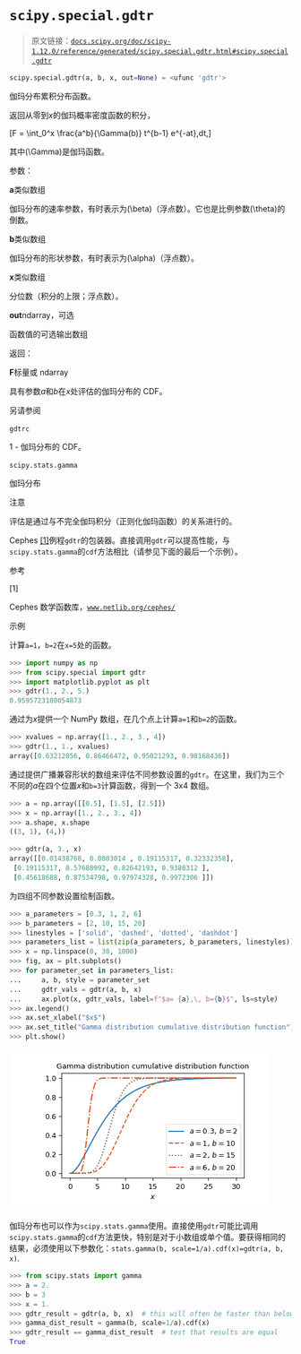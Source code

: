 # `scipy.special.gdtr`

> 原文链接：[`docs.scipy.org/doc/scipy-1.12.0/reference/generated/scipy.special.gdtr.html#scipy.special.gdtr`](https://docs.scipy.org/doc/scipy-1.12.0/reference/generated/scipy.special.gdtr.html#scipy.special.gdtr)

```py
scipy.special.gdtr(a, b, x, out=None) = <ufunc 'gdtr'>
```

伽玛分布累积分布函数。

返回从零到*x*的伽玛概率密度函数的积分，

\[F = \int_0^x \frac{a^b}{\Gamma(b)} t^{b-1} e^{-at}\,dt,\]

其中\(\Gamma\)是伽玛函数。

参数：

**a**类似数组

伽玛分布的速率参数，有时表示为\(\beta\)（浮点数）。它也是比例参数\(\theta\)的倒数。

**b**类似数组

伽玛分布的形状参数，有时表示为\(\alpha\)（浮点数）。

**x**类似数组

分位数（积分的上限；浮点数）。

**out**ndarray，可选

函数值的可选输出数组

返回：

**F**标量或 ndarray

具有参数*a*和*b*在*x*处评估的伽玛分布的 CDF。

另请参阅

`gdtrc`

1 - 伽玛分布的 CDF。

`scipy.stats.gamma`

伽玛分布

注意

评估是通过与不完全伽玛积分（正则化伽玛函数）的关系进行的。

Cephes [[1]](#r3a02f8e1f0a8-1)例程`gdtr`的包装器。直接调用`gdtr`可以提高性能，与`scipy.stats.gamma`的`cdf`方法相比（请参见下面的最后一个示例）。

参考

[1]

Cephes 数学函数库，[`www.netlib.org/cephes/`](http://www.netlib.org/cephes/)

示例

计算`a=1`，`b=2`在`x=5`处的函数。

```py
>>> import numpy as np
>>> from scipy.special import gdtr
>>> import matplotlib.pyplot as plt
>>> gdtr(1., 2., 5.)
0.9595723180054873 
```

通过为*x*提供一个 NumPy 数组，在几个点上计算`a=1`和`b=2`的函数。

```py
>>> xvalues = np.array([1., 2., 3., 4])
>>> gdtr(1., 1., xvalues)
array([0.63212056, 0.86466472, 0.95021293, 0.98168436]) 
```

通过提供广播兼容形状的数组来评估不同参数设置的`gdtr`。在这里，我们为三个不同的*a*在四个位置*x*和`b=3`计算函数，得到一个 3x4 数组。

```py
>>> a = np.array([[0.5], [1.5], [2.5]])
>>> x = np.array([1., 2., 3., 4])
>>> a.shape, x.shape
((3, 1), (4,)) 
```

```py
>>> gdtr(a, 3., x)
array([[0.01438768, 0.0803014 , 0.19115317, 0.32332358],
 [0.19115317, 0.57680992, 0.82642193, 0.9380312 ],
 [0.45618688, 0.87534798, 0.97974328, 0.9972306 ]]) 
```

为四组不同参数设置绘制函数。

```py
>>> a_parameters = [0.3, 1, 2, 6]
>>> b_parameters = [2, 10, 15, 20]
>>> linestyles = ['solid', 'dashed', 'dotted', 'dashdot']
>>> parameters_list = list(zip(a_parameters, b_parameters, linestyles))
>>> x = np.linspace(0, 30, 1000)
>>> fig, ax = plt.subplots()
>>> for parameter_set in parameters_list:
...     a, b, style = parameter_set
...     gdtr_vals = gdtr(a, b, x)
...     ax.plot(x, gdtr_vals, label=f"$a= {a},\, b={b}$", ls=style)
>>> ax.legend()
>>> ax.set_xlabel("$x$")
>>> ax.set_title("Gamma distribution cumulative distribution function")
>>> plt.show() 
```

![../../_images/scipy-special-gdtr-1_00_00.png](img/8d3f17e1def97d028eb0135a818b47c3.png)

伽玛分布也可以作为`scipy.stats.gamma`使用。直接使用`gdtr`可能比调用`scipy.stats.gamma`的`cdf`方法更快，特别是对于小数组或单个值。要获得相同的结果，必须使用以下参数化：`stats.gamma(b, scale=1/a).cdf(x)=gdtr(a, b, x)`.

```py
>>> from scipy.stats import gamma
>>> a = 2.
>>> b = 3
>>> x = 1.
>>> gdtr_result = gdtr(a, b, x)  # this will often be faster than below
>>> gamma_dist_result = gamma(b, scale=1/a).cdf(x)
>>> gdtr_result == gamma_dist_result  # test that results are equal
True 
```
